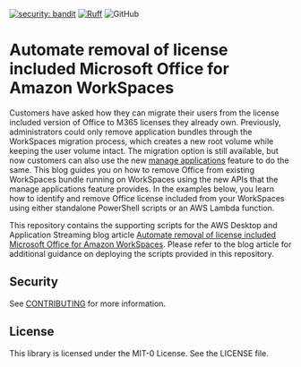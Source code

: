 [![security: bandit](https://img.shields.io/badge/security-bandit-yellow.svg)](https://github.com/PyCQA/bandit) [![Ruff](https://img.shields.io/endpoint?url=https://raw.githubusercontent.com/astral-sh/ruff/main/assets/badge/v2.json)](https://github.com/astral-sh/ruff) ![GitHub](https://img.shields.io/github/license/aws-samples/workspaces-application-management-automation)

# Automate removal of license included Microsoft Office for Amazon WorkSpaces

Customers have asked how they can migrate their users from the license included version of Office to M365 licenses they already own.  Previously, administrators could only remove application bundles through the WorkSpaces migration process, which creates a new root volume while keeping the user volume intact. The migration option is still available, but now customers can also use the new [manage applications](https://docs.aws.amazon.com/workspaces/latest/adminguide/manage-applications.html) feature to do the same. This blog guides you on how to remove Office from existing WorkSpaces bundle running on WorkSpaces using the new APIs that the manage applications feature provides. In the examples below, you learn how to identify and remove Office license included from your WorkSpaces using either standalone PowerShell scripts or an AWS Lambda function.

This repository contains the supporting scripts for the AWS Desktop and Application Streaming blog article [Automate removal of license included Microsoft Office for Amazon WorkSpaces](https://aws.amazon.com/blogs/desktop-and-application-streaming/UPDATE_ME/). Please refer to the blog article for additional guidance on deploying the scripts provided in this repository. 

## Security

See [CONTRIBUTING](CONTRIBUTING.md#security-issue-notifications) for more information.

## License

This library is licensed under the MIT-0 License. See the LICENSE file.

